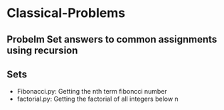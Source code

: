 # Classical-Problems
## Probelm Set answers to common assignments using recursion

## Sets
* Fibonacci.py: Getting the nth term fiboncci number
* factorial.py: Getting the factorial of all integers below n

